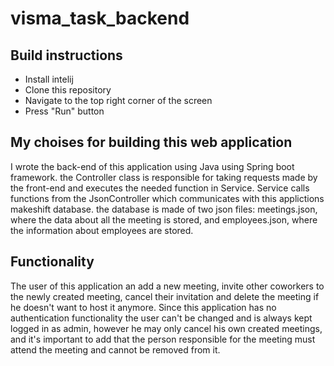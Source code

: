 # visma_task_backend

## Build instructions
- Install intelij
- Clone this repository
- Navigate to the top right corner of the screen
- Press "Run" button

## My choises for building this web application
I wrote the back-end of this application using Java using Spring boot framework. the Controller class is responsible for taking requests made by the 
front-end and executes the needed function in Service. Service calls functions from the JsonController which communicates with this applictions makeshift
database. the database is made of two json files: meetings.json, where the data about all the meeting is stored, and employees.json, where the information
about employees are stored.

## Functionality
The user of this application an add a new meeting, invite other coworkers to the newly created meeting, cancel their invitation and delete the meeting
if he doesn't want to host it anymore. Since this application has no authentication functionality the user can't be changed and is always kept logged in
as admin, however he may only cancel his own created meetings, and it's important to add that the person responsible for the meeting must attend the meeting
and cannot be removed from it.
